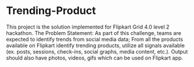 # Trending-Product
This project is the solution implemented for Flipkart Grid 4.0 level 2 hackathon. The Problem Statement: As part of this challenge, teams are expected to identify trends from social media data; From all the products available on Flipkart identify trending products, utilize all signals available (ex. posts, sessions, check-ins, social graphs, media content, etc.). Output should also have photos, videos, gifs which can be used on Flipkart app.
